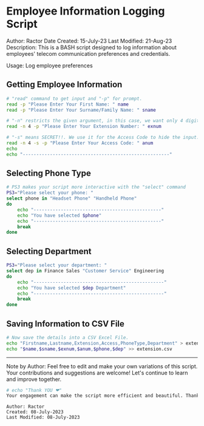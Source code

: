  
# Employee Information Logging Script

Author: Ractor
Date Created: 15-July-23
Last Modified: 21-Aug-23
Description: This is a BASH script designed to log information about employees' telecom communication preferences and credentials.

Usage: Log employee preferences

## Getting Employee Information

```bash
# "read" command to get input and "-p" for prompt.
read -p "Please Enter Your First Name: " name
read -p "Please Enter Your Surname/Family Name: " sname

# "-n" restricts the given argument, in this case, we want only 4 digits in the input so we use "-n 4".
read -n 4 -p "Please Enter Your Extension Number: " exnum

# "-s" means SECRET!!. We use it for the Access Code to hide the input.
read -n 4 -s -p "Please Enter Your Access Code: " anum
echo
echo "------------------------------------------------------"
```

## Selecting Phone Type

```bash
# PS3 makes your script more interactive with the "select" command
PS3="Please select your phone: "
select phone in "Headset Phone" "Handheld Phone"
do
    echo "-----------------------------------------------"
    echo "You have selected $phone"
    echo "-----------------------------------------------"
    break
done
```

## Selecting Department

```bash
PS3="Please select your department: "
select dep in Finance Sales "Customer Service" Engineering
do
    echo "------------------------------------------------"
    echo "You have selected $dep Department"
    echo "------------------------------------------------"
    break
done
```

## Saving Information to CSV File

```bash
# Now save the details into a CSV Excel File.
echo "Firstname,Lastname,Extension,Access,PhoneType,Department" > extension.csv
echo "$name,$sname,$exnum,$anum,$phone,$dep" >> extension.csv
```
---
Note by Author:
Feel free to edit and make your own variations of this script. Your contributions and suggestions are welcome! Let's continue to learn and improve together.

```bash
# echo "Thank YOU ❤"
Your engagement can make the script more efficient and beautiful. Thank you for your interest!
```

```
Author: Ractor
Created: 08-July-2023
Last Modified: 08-July-2023
